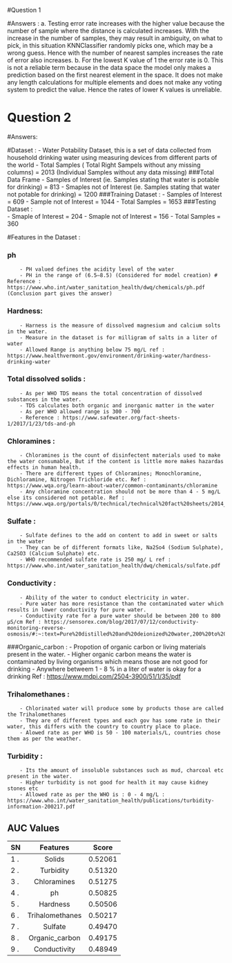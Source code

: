 #Question 1

#Answers :
    a. Testing error rate increases with the higher value because the number of sample where the distance is calculated increases. 
        With the increase in the number of samples, they may result in ambiguity, on what to pick, in this situation KNNClassifier randomly picks one, which may be a wrong guess. 
        Hence with the number of nearest samples increases the rate of error also increases.
    b.  For the lowest K value of 1 the error rate is 0. This is not a reliable term because in the data space the model only makes a prediction based on the first nearest element in the space. 
        It does not make any length calculations for multiple elements and does not make any voting system to predict the value. 
        Hence the rates of lower K values is unreliable.


# Question 2

#Answers:

#Dataset : 
        - Water Potability Dataset, this is a set of data collected from household drinking water using measuring devices from different parts of the world
        - Total Samples ( Total Right Sampels without any missing columns) = 2013 (Individual Samples without any data missing)
###Total Data Frame
        - Samples of Interest (ie. Samples stating that water is  potable for drinking) = 813
        - Smaples not of Interest (ie. Samples stating that water not potable for drinking) = 1200
###Training Dataset :
        - Samples of Interest = 609
        - Sample not of Interest = 1044
        - Total Samples = 1653
###Testing Dataset :  
        - Smaple of Interest = 204
        - Smaple not of Interest = 156
        - Total Samples = 360

#Features in the Dataset :
    
### ph 
        - PH valued defines the acidity level of the water 
        - PH in the range of (6.5–8.5) (Considered for model creation) # Reference : https://www.who.int/water_sanitation_health/dwq/chemicals/ph.pdf (Conclusion part gives the answer)

### Hardness:
        - Harness is the measure of dissolved magnesium and calcium solts in the water. 
        - Measure in the dataset is for milligram of salts in a liter of water
        - Allowed Range is anything below 75 mg/L ref : https://www.healthvermont.gov/environment/drinking-water/hardness-drinking-water
    
### Total dissolved solids : 
        - As per WHO TDS means the total concentration of dissolved substances in the water. 
        - TDS calculates both organic and inorganic matter in the water 
        - As per WHO allowed range is 300 - 700 
        - Reference : https://www.safewater.org/fact-sheets-1/2017/1/23/tds-and-ph

### Chloramines : 
        - Chloramines is the count of disinfectent materials used to make the water consumable, But if the content is little more makes hazardas effects in human health.
        - There are different types of Chloramines; Monochloramine, Dichloramine, Nitrogen Trichloride etc. Ref : https://www.wqa.org/learn-about-water/common-contaminants/chloramine
        - Any chloramine concentration should not be more than 4 - 5 mg/L else its considered not potable. Ref : https://www.wqa.org/portals/0/technical/technical%20fact%20sheets/2014_chloramine.pdf
    
### Sulfate : 
        - Sulfate defines to the add on content to add in sweet or salts in the water
        - They can be of different formats like, Na2So4 (Sodium Sulphate), Ca2SO3 (Calcium Sulphate) etc.
        - WHO recommended sulfate rate is 250 mg/ L ref : https://www.who.int/water_sanitation_health/dwq/chemicals/sulfate.pdf

### Conductivity : 
        - Ability of the water to conduct electricity in water.
        - Pure water has more resistance than the contaminated water which results in lower conductivity for pure water. 
        - Conductivity rate for a pure water should be between 200 to 800 µS/cm Ref : https://sensorex.com/blog/2017/07/12/conductivity-monitoring-reverse-osmosis/#:~:text=Pure%20distilled%20and%20deionized%20water,200%20to%20800%20%C2%B5S%2Fcm

###Organic_carbon : 
        - Propotion of organic carbon or living materials present in the water.
        - Higher organic carbon means the water is contaminated by living organisms which means those are not good for drinking
        - Anywhere betweem 1 - 8 % in a liter of water is okay for a drinking  Ref : https://www.mdpi.com/2504-3900/51/1/35/pdf

### Trihalomethanes : 
        - Chlorinated water will produce some by products those are called the Trihalomethanes 
        - They are of different types and each gov has some rate in their water, this differs with the country to country place to place.
        - Alowed rate as per WHO is 50 - 100 materials/L, countries chose them as per the weather. 

### Turbidity : 
        - Its the amount of insoluble substances such as mud, charcoal etc present in the water. 
        - Higher turbidity is not good for health it may cause kidney stones etc
        - Allowed rate as per the WHO is : 0 - 4 mg/L : https://www.who.int/water_sanitation_health/publications/turbidity-information-200217.pdf

    
## AUC Values

| SN | Features | Score |
|:---|:---------:|:-----:|
|  1 .    | Solids |     0.52061  |
|  2 .    | Turbidity |     0.51320   |
|  3 .    | Chloramines |     0.51275   |
|  4 .    | ph |     0.50825   |
|  5 .    | Hardness |     0.50506   |
|  6 .    | Trihalomethanes |     0.50217   |
|  7 .    | Sulfate |     0.49470   |
|  8 .    | Organic_carbon |     0.49175  |
|  9 .    | Conductivity |     0.48949  |



    
        